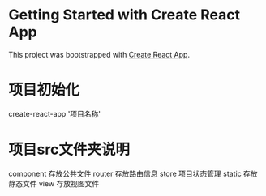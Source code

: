# Getting Started with Create React App

This project was bootstrapped with [Create React App](https://github.com/facebook/create-react-app).

# 项目初始化

 create-react-app  '项目名称'
 
# 项目src文件夹说明

 component  存放公共文件
 router  存放路由信息
 store  项目状态管理
 static 存放静态文件
 view 存放视图文件
